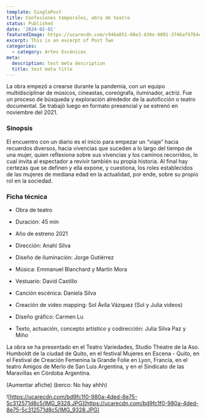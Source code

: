 ```yaml
---
template: SinglePost
title: Confesiones temporales, obra de teatro
status: Published
date: '2024-02-01'
featuredImage: https://ucarecdn.com/c946a851-60e3-439e-9091-3746af9764e8/
excerpt: This is an excerpt of Post Two
categories:
  - category: Artes Escénicas
meta:
  description: test meta description
  title: test meta title
---
```


La obra empezó a crearse durante la pandemia, con un equipo multidisciplinar de músicos, cineastas, coreógrafa, iluminador, actriz. Fue un proceso de búsqueda y exploración alrededor de la autoficción o teatro documental. Se trabajó luego en formato presencial y se estrenó en noviembre del 2021.

### Sinopsis

El encuentro con un diario es el inicio para empezar un “viaje” hacia recuerdos diversos, hacia vivencias que suceden a lo largo del tiempo de una mujer, quien reflexiona sobre sus vivencias y los caminos recorridos, lo cual invita al espectador a revivir también su propia historia. Al final hay certezas que se definen y ella expone, y cuestiona, los roles establecidos de las mujeres de mediana edad en la actualidad, por ende, sobre su propio rol en la sociedad.

### Ficha técnica

- Obra de teatro

- Duración: 45 min
- Año de estreno 2021
- Dirección: Anahí Silva
- Diseño de iluminación: Jorge Gutiérrez
- Música: Emmanuel Blanchard y Martín Mora
- Vestuario: David Castillo
- Canción escénica: Daniela Silva
- Creación de video mapping: Sol Ávila Vázquez (Sol y Julia videos)
- Diseño gráfico: Carmen Lu
- Texto, actuación, concepto artístico y codirección: Julia Silva Paz y Miño

La obra se ha presentado en el Teatro Variedades, Studio Theatre de la Aso. Humboldt de la ciudad de Quito, en el festival Mujeres en Escena - Quito, en el Festival de Creación Femenina la Grande Folie en Lyon, Francia, en el teatro Amigos de Merlo de San Luis Argentina, y en el Sindicato de las Maravillas en Córdoba Argentina.

(Aumentar afiche) (berco: No hay ahhh)

![https://ucarecdn.com/bd9fc1f0-980a-4ded-8e75-5c312571d8c5/IMG_9328.JPG](https://ucarecdn.com/bd9fc1f0-980a-4ded-8e75-5c312571d8c5/IMG_9328.JPG)
